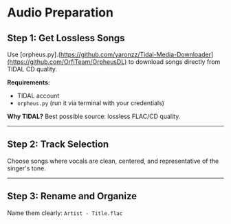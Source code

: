 # Audio Preparation

## Step 1: Get Lossless Songs
Use [orpheus.py].(https://github.com/yaronzz/Tidal-Media-Downloader](https://github.com/OrfiTeam/OrpheusDL) to download songs directly from TIDAL CD quality.

**Requirements:**
- TIDAL account
- `orpheus.py` (run it via terminal with your credentials)

**Why TIDAL?**
Best possible source: lossless FLAC/CD quality.

---

## Step 2: Track Selection
Choose songs where vocals are clean, centered, and representative of the singer's tone.

---

## Step 3: Rename and Organize
Name them clearly: `Artist - Title.flac`
